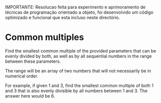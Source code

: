 IMPORTANTE: Resolucao feita para experimento e aprimoramento de técnicas de programação orientado a objeto, foi desenvolvido um código optimizado e funcional que esta incluso neste directório.

# Common multiples

Find the smallest common multiple of the provided parameters that can be evenly divided by both, as well as by all sequential numbers in the range between these parameters.

The range will be an array of two numbers that will not necessarily be in numerical order.

For example, if given 1 and 3, find the smallest common multiple of both 1 and 3 that is also evenly divisible by all numbers between 1 and 3. The answer here would be 6.

